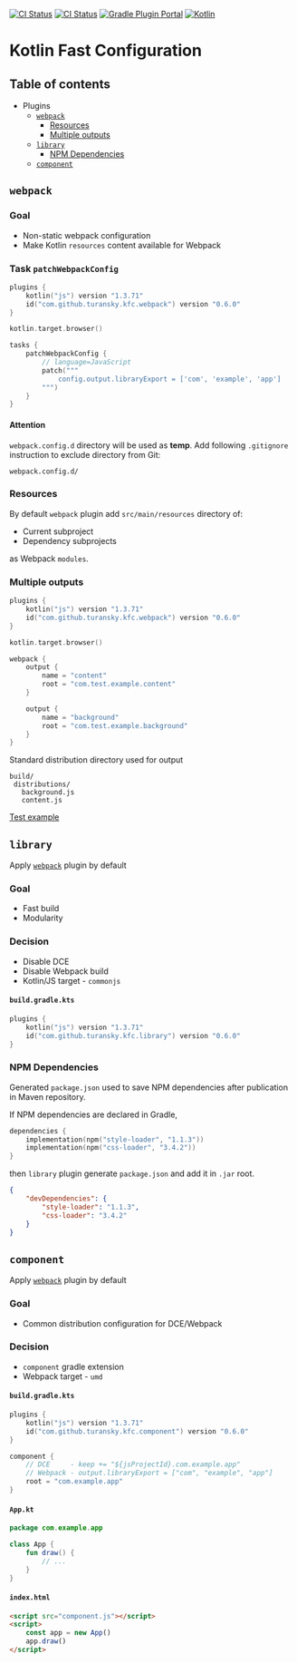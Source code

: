 [![CI Status](https://github.com/turansky/kfc-plugins/workflows/CI/badge.svg)](https://github.com/turansky/kfc-plugins/actions)
[![CI Status](https://github.com/turansky/kfc-plugins/workflows/gradle%20plugin/badge.svg)](https://github.com/turansky/kfc-plugins/actions)
[![Gradle Plugin Portal](https://img.shields.io/maven-metadata/v/https/plugins.gradle.org/m2/com/github/turansky/kfc/root/com.github.turansky.kfc.root.gradle.plugin/maven-metadata.xml.svg?label=plugin&logo=gradle)](https://plugins.gradle.org/plugin/com.github.turansky.kfc.root)
[![Kotlin](https://img.shields.io/badge/kotlin-1.3.71-blue.svg?logo=kotlin)](http://kotlinlang.org)

# Kotlin Fast Configuration

## Table of contents
* Plugins
  * [`webpack`](#webpack)
    * [Resources](#resources)
    * [Multiple outputs](#multiple-outputs)
  * [`library`](#library)
    * [NPM Dependencies](#npm-dependencies)
  * [`component`](#component)

## `webpack`

### Goal
* Non-static webpack configuration
* Make Kotlin `resources` content available for Webpack

### Task `patchWebpackConfig`
```Kotlin
plugins {
    kotlin("js") version "1.3.71" 
    id("com.github.turansky.kfc.webpack") version "0.6.0"
}

kotlin.target.browser()

tasks {
    patchWebpackConfig {
        // language=JavaScript
        patch("""
            config.output.libraryExport = ['com', 'example', 'app']
        """)
    }
}
```

#### Attention
`webpack.config.d` directory will be used as **temp**.
Add following `.gitignore` instruction to exclude directory from Git:
```
webpack.config.d/
```

### Resources
By default `webpack` plugin add `src/main/resources` directory of: 
* Current subproject
* Dependency subprojects 

as Webpack `modules`.

### Multiple outputs
```Kotlin
plugins {
    kotlin("js") version "1.3.71" 
    id("com.github.turansky.kfc.webpack") version "0.6.0"
}

kotlin.target.browser()

webpack {
    output {
        name = "content"
        root = "com.test.example.content"
    }

    output {
        name = "background"
        root = "com.test.example.background"
    }
}
```

Standard distribution directory used for output
 ```
 build/
  distributions/
    background.js
    content.js
```

[Test example](examples/multiple-output)

## `library`

Apply [`webpack`](#webpack) plugin by default

### Goal
* Fast build
* Modularity

### Decision
* Disable DCE
* Disable Webpack build
* Kotlin/JS target - `commonjs` 

#### `build.gradle.kts`
```Kotlin
plugins {
    kotlin("js") version "1.3.71" 
    id("com.github.turansky.kfc.library") version "0.6.0"
}
```

### NPM Dependencies
Generated `package.json` used to save NPM dependencies after publication in Maven repository.

If NPM dependencies are declared in Gradle, 
```Kotlin
dependencies {
    implementation(npm("style-loader", "1.1.3"))
    implementation(npm("css-loader", "3.4.2"))
}
```

then `library` plugin generate `package.json` and add it in `.jar` root.
```JSON
{
    "devDependencies": {
        "style-loader": "1.1.3",
        "css-loader": "3.4.2"
    }
}
```

## `component`

Apply [`webpack`](#webpack) plugin by default

### Goal
* Common distribution configuration for DCE/Webpack

### Decision
* `component` gradle extension
* Webpack target - `umd` 

#### `build.gradle.kts`
```Kotlin
plugins {
    kotlin("js") version "1.3.71" 
    id("com.github.turansky.kfc.component") version "0.6.0"
}

component {
    // DCE     - keep += "${jsProjectId}.com.example.app"
    // Webpack - output.libraryExport = ["com", "example", "app"]
    root = "com.example.app"
}
```

#### `App.kt`
```Kotlin
package com.example.app

class App {
    fun draw() { 
        // ...
    }
}
```

#### `index.html`
```HTML
<script src="component.js"></script>
<script>
    const app = new App()
    app.draw()
</script>
```

